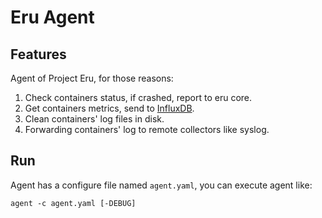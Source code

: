 Eru Agent
=========

## Features

Agent of Project Eru, for those reasons:

1. Check containers status, if crashed, report to eru core.
2. Get containers metrics, send to [InfluxDB](http://influxdb.com/).
3. Clean containers' log files in disk.
4. Forwarding containers' log to remote collectors like syslog.

## Run

Agent has a configure file named `agent.yaml`, you can execute agent like:

    agent -c agent.yaml [-DEBUG]

